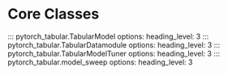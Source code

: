 # Core Classes

::: pytorch_tabular.TabularModel
    options:
            heading_level: 3
::: pytorch_tabular.TabularDatamodule
    options:
            heading_level: 3
::: pytorch_tabular.TabularModelTuner
    options:
            heading_level: 3
::: pytorch_tabular.model_sweep
    options:
            heading_level: 3
